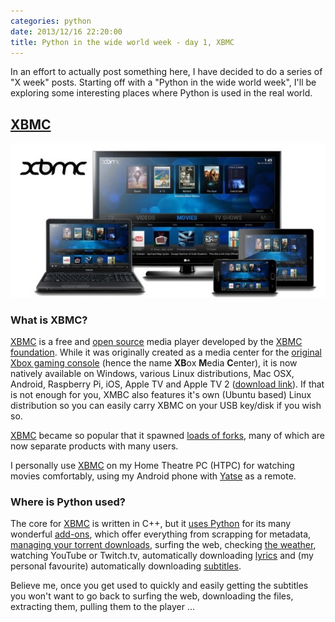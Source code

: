 ```yaml
---
categories: python
date: 2013/12/16 22:20:00
title: Python in the wide world week - day 1, XBMC
---
```


In an effort to actually post something here, I have decided to do a series of
"X week" posts. Starting off with a "Python in the wide world week", I'll be
exploring some interesting places where Python is used in the real world.

## [XBMC]

<a href="http://xbmc.org/about/"><img src="/images/xbmc_about.jpg" alt="XBMC"></a>

### What is XBMC?

[XBMC] is a free and [open source](https://github.com/xbmc/xbmc) media player
developed by the [XBMC foundation](http://xbmc.org/about/xbmc-foundation/).
While it was originally created as a media center for the [original Xbox gaming
console](http://en.wikipedia.org/wiki/Xbox) (hence the name **XB**ox **M**edia
**C**enter), it is now natively available on Windows, various Linux
distributions, Mac OSX, Android, Raspberry Pi, iOS, Apple TV and Apple TV 2
([download link](http://xbmc.org/download/)). If that is not enough for you,
XMBC also features it's own (Ubuntu based) Linux distribution so you can easily
carry XBMC on your USB key/disk if you wish so.

[XBMC] became so popular that it spawned [loads of
forks](http://wiki.xbmc.org/index.php?title=Third-party_forks_and_derivatives),
many of which are now separate products with many users.

I personally use [XBMC] on my Home Theatre PC (HTPC) for watching movies
comfortably, using my Android phone with
[Yatse](https://play.google.com/store/apps/details?id=org.leetzone.android.yatsewidgetfree&hl=en)
as a remote.

### Where is Python used?

The core for [XBMC] is written in C++, but it [uses
Python](http://wiki.xbmc.org/index.php?title=Python_development) for its many
wonderful [add-ons](http://addons.xbmc.org/), which offer everything from
scrapping for metadata, [managing your torrent
downloads](http://addons.xbmc.org/show/plugin.program.utorrent/), surfing the
web, checking [the weather](http://addons.xbmc.org/category/weather/), watching
YouTube or Twitch.tv, automatically downloading
[lyrics](http://addons.xbmc.org/category/lyrics/) and (my personal favourite)
automatically downloading
[subtitles](http://addons.xbmc.org/show/script.xbmc.subtitles/).

Believe me, once you get used to quickly and easily getting the subtitles you
won't want to go back to surfing the web, downloading the files, extracting
them, pulling them to the player ...

[XBMC]: http://xbmc.org/
